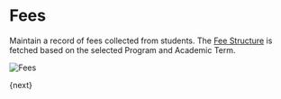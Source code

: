 # Fees

Maintain a record of fees collected from students.
The [Fee Structure](/docs/user/manual/en/schools/fees/fee-structure.html) is fetched based on the selected Program and Academic Term.

<img class="screenshot" alt="Fees" src="/docs/assets/img/schools/fees/fees.png">

{next}